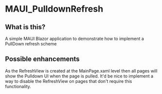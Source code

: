 # MAUI_PulldownRefresh
## What is this?
A simple MAUI Blazor application to demonstrate how to implement a PullDown refresh scheme
## Possible enhancements
As the RefreshView is created at the MainPage.xaml level then all pages will show the Pulldown UI when the page is pulled. It'd be nice to implement a way to disable the RefreshView on pages that don't require this functionality.

